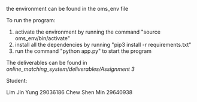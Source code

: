 the environment can be found in the oms_env file

To run the program:

1. activate the environment by running the command "source oms_env/bin/activate"
2. install all the dependencies by running "pip3 install -r requirements.txt"
3. run the command "python app.py" to start the program

The deliverables can be found in *online_matching_system/deliverables/Assignment 3*

Student:
 
Lim Jin Yung 29036186
Chew Shen Min 29640938